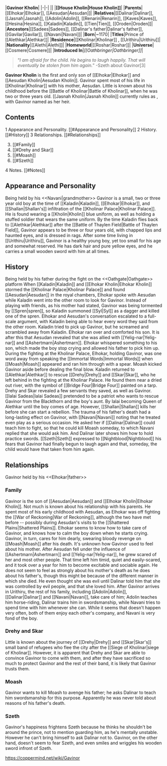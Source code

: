 |**Gavinor Kholin**|
|-|-|
||
|**[[House Kholin\|House Kholin]]**|
|**Parents**|[[Elhokar\|Elhokar]], [[Aesudan\|Aesudan]]|
|**Relatives**|[[Dalinar\|Dalinar]], [[Jasnah\|Jasnah]], [[Adolin\|Adolin]], [[Renarin\|Renarin]], [[Kaves\|Kaves]], [[Hesina\|Hesina]], [[Kaladin\|Kaladin]], [[Tien\|Tien]], [[Oroden\|Oroden]]|
|**Ancestors**|[[Sadees\|Sadees]], [[Dalinar's father\|Dalinar's father]], [[Gavilar\|Gavilar]], [[Navani\|Navani]]|
|**Born**|~1170|
|**Titles**|Prince of [[Alethkar\|Alethkar]]|
|**Residence**|[[Kholinar\|Kholinar]] , [[Urithiru\|Urithiru]]|
|**Nationality**|[[Alethi\|Alethi]]|
|**Homeworld**|[[Roshar\|Roshar]]|
|**Universe**|[[Cosmere\|Cosmere]]|
|**Introduced In**|*[[Oathbringer\|Oathbringer]]*|

>“*I am afraid for the child. He begins to laugh happily. That will eventually be stolen from him again.*”
\-Szeth about Gavinor[3]


**Gavinor Kholin** is the first and only son of [[Elhokar\|Elhokar]] and [[Aesudan Kholin\|Aesudan Kholin]].
Gavinor spent most of his life in [[Kholinar\|Kholinar]] with his mother, Aesudan. Little is known about his childhood before the [[Battle of Kholinar\|Battle of Kholinar]], when he was two or three years old. [[Jasnah Kholin\|Jasnah Kholin]] currently rules as , with Gavinor named as her heir.

## Contents

1 Appearance and Personality. [[#Appearance and Personality]] 
2 History. [[#History]] 
3 Relationships. [[#Relationships]] 

3. [[#Family]] 
3. [[#Drehy and Skar]] 
3. [[#Moash]] 
3. [[#Szeth]] 


4 Notes. [[#Notes]] 


## Appearance and Personality
  Being held by his <<Navani\|grandmother>>
Gavinor is a small, two or three year old boy at the time of [[Kaladin\|Kaladin]], [[Elhokar\|Elhokar]], and [[Shallan\|Shallan's]] infiltration of the [[Kholinar Palace\|Kholinar Palace]]. He is found wearing a [[Kholin\|Kholin]] blue uniform, as well as holding a stuffed soldier that wears the same uniform.
By the time Kaladin flies back to [[Alethkar\|Alethkar]] after the [[Battle of Thaylen Field\|Battle of Thaylen Field]], Gavinor appears to be three or four years old, with chapped lips and haunted eyes, and is dressed in rags.
After some time living in [[Urithiru\|Urithiru]], Gavinor is a healthy young boy, yet too small for his age and somewhat reserved. He has dark hair and pure yellow eyes, and he carries a small wooden sword with him at all times.

## History
  Being held by his father during the fight on the <<Oathgate\|Oathgate>> platform
When [[Kaladin\|Kaladin]] and [[Elhokar Kholin\|Elhokar Kholin]] stormed the [[Kholinar Palace\|Kholinar Palace]] and found [[Aesudan\|Aesudan]] in the royal chambers, Elhokar spoke with Aesudan while Kaladin went into the other room to look for Gavinor. Instead of playing with friends, as his mother had stated, Gavinor was being tormented by [[Spren\|spren]], so Kaladin summoned [[Syl\|Syl]] as a dagger and killed one of the spren. Elhokar and Aesudan's conversation escalated to a full-scale argument, with Kaladin being able to hear every word they said from the other room. Kaladin tried to pick up Gavinor, but he screamed and scrambled away from Kaladin. Elhokar ran over and comforted his son. It is after this that Aesudan revealed that she was allied with [[Yelig-nar\|Yelig-nar]] and [[Ashertmarn\|Ashertmarn]]. Elhokar whispered something to his son, which made the boy stop crying and allowed his father to pick him up.
During the fighting at the Kholinar Palace, Elhokar, holding Gavinor, was one word away from speaking the [[Immortal Words\|Immortal Words]] when [[Moash\|Moash]] appeared and ran him through with a spear. Moash kicked Gavinor aside before dealing the final blow.
Kaladin returned to [[Alethkar\|Alethkar]] to rescue [[Drehy\|Drehy]] and [[Skar\|Skar]], who he left behind in the fighting at the Kholinar Palace. He found them near a dried out river, with the symbol of [[Bridge Four\|Bridge Four]] painted on a tarp. Drehy and Skar revealed a few servants they saved, as well as Gavinor.
[[Ialai Sadeas\|Ialai Sadeas]] pretended to be a patriot who wants to rescue Gavinor from the Blackthorn and the boy's aunt. By Ialai becoming Queen of Alethkar until the boy comes of age. However, [[Shallan\|Shallan]] kills her before she can start a rebellion.
The trauma of his father's death had a long-lasting effect on Gavinor, with [[Navani\|Navani]] noting that he treated even play as a serious occasion. He asked her if [[Dalinar\|Dalinar]] could teach him to fight, so that he could kill Moash someday, to which Navani replied that she would ask him. And Dalinar later shows him how to hold practice swords. [[Szeth\|Szeth]] expressed to [[Nightblood\|Nightblood]] his fears that Gavinor had finally begun to laugh again and that, someday, the child would have that taken from him again.

## Relationships
  Gavinor held by his <<Elhokar\|father>>
### Family
Gavinor is the son of [[Aesudan\|Aesudan]] and [[Elhokar Kholin\|Elhokar Kholin]]. Not much is known about his relationship with his parents. He spent most of his early childhood with Aesudan, as Elhokar was off fighting the [[War of Reckoning\|War of Reckoning]], although the two have met before -- possibly during Aesudan's visits to the [[Shattered Plains\|Shattered Plains]]. Elhokar seems to know how to take care of Gavinor, and knows how to calm the boy down when he starts crying. Gavinor, in turn, cares for him dearly, swearing bloody revenge on [[Moash\|Moash]] after his death.
It's unknown how Gavinor used to feel about his mother. After Aesudan fell under the influence of [[Ashertmarn\|Ashertmarn]] and [[Yelig-nar\|Yelig-nar]], he grew scared of her and most other people. That time left him timid, quiet and easily-scared, and it took over a year for him to become excitable and sociable again. He does not seem to feel as strongly about his mother's death as he does about his father's, though this might be because of the different manner in which she died. He even thought she was evil until Dalinar told him that she was controlled by evil people, and that she loved him.
After Gavinor arrives in Urithiru, the rest of his family, including [[Adolin\|Adolin]], [[Dalinar\|Dalinar]] and [[Navani\|Navani]], take care of him; Adolin teaches him horse-riding, Dalinar trains him in swordsmanship, while Navani tries to spend time with him whenever she can. While it seems that doesn't happen very often, both of them enjoy each other's company, and Navani is very fond of the boy.

### Drehy and Skar
Little is known about the journey of [[Drehy\|Drehy]] and [[Skar\|Skar's]] small band of refugees who flee the city after the [[Siege of Kholinar\|siege of Kholinar]]. However, it is apparent that Drehy and Skar are able to convince Gavinor to come with them, and after they have sacrificed so much to protect Gavinor and the rest of their band, it is likely that Gavinor trusts them.

### Moash
Gavinor wants to kill Moash to avenge his father; he asks Dalinar to teach him swordsmanship for this purpose. Apparently he was never told about reasons of his father's death.

### Szeth
Gavinor's happiness frightens Szeth because he thinks he shouldn't be around the prince, not to mention guarding him, as he's mentally unstable. However he can't bring himself to ask Dalinar not to. Gavinor, on the other hand, doesn't seem to fear Szeth, and even smiles and wriggles his wooden sword infront of Szeth.



https://coppermind.net/wiki/Gavinor